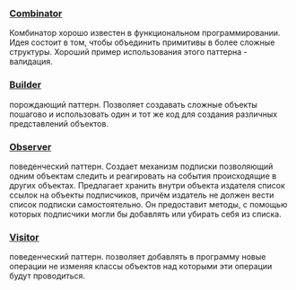 
### [Combinator](Combintor.java)
Комбинатор хорошо известен в функциональном программировании. Идея состоит в том, чтобы объединить примитивы в более сложные структуры.
Хороший пример использования этого паттерна - валидация.

### [Builder](Builder.java)
порождающий паттерн. Позволяет создавать сложные объекты пошагово и использовать один и тот же код для создания различных представлений объектов.

### [Observer](Observer.java)
поведенческий паттерн. Создает механизм подписки позволяющий одним объектам следить и реагировать на события
    происходящие в других объектах. Предлагает хранить внутри объекта издателя список ссылок на объекты подписчиков, 
    причём издатель не должен вести список подписки самостоятельно. 
    Он предоставит методы, с помощью которых подписчики могли бы добавлять или убирать себя из списка.

### [Visitor](Visitor.java)
поведенческий паттерн. позволяет добавлять в программу новые операции не изменяя классы объектов над которыми эти операции будут проводиться.

